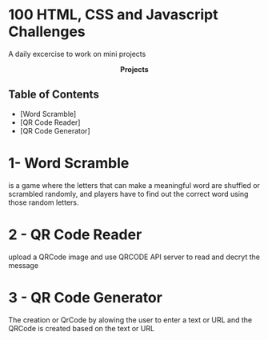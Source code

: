 # 100 HTML, CSS and Javascript Challenges 




A daily excercise to work on mini projects 

<p align="center">
	<b>Projects</b>
</p>

## Table of Contents

* [Word Scramble]
* [QR Code Reader]
* [QR Code Generator]


# 1- Word Scramble  
is a game where the letters that can make a meaningful word are shuffled or scrambled randomly, and players have to find out the correct word using those random letters.

# 2 - QR Code Reader 
 upload a QRCode image and use QRCODE API server to read and decryt the message 

# 3 - QR Code Generator
The creation or QrCode by alowing the user to enter a text or URL and the QRCode is created based on the text or URL